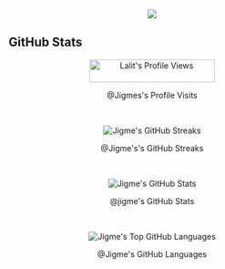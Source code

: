 <div align="center">
  <img src="https://assets.website-files.com/5e51b3b0337309d672efd94c/5e51cc5933d368febc351897_footer-img.svg">
</div>

## GitHub Stats ##

<p align="center"> <img src="https://komarev.com/ghpvc/?username=jigmetnamgyal&style=flat-square@color=yellow" alt="Lalit's Profile Views" width="220" height="40"/> </p>
<p align="center">@Jigmes's Profile Visits</p>

<br />

<p align="center"> <img src="https://github-readme-streak-stats.herokuapp.com/?user=jigmetnamgyal&theme=chartreuse-dark&date_format=j%20M%5B%20Y%5D&fire=FFCB2B" alt="Jigme's GitHub Streaks"/> </p>
<p align="center">@Jigme's's GitHub Streaks</p>

<br />

<p align="center">
  <img src="https://github-readme-stats.vercel.app/api/?username=jigmetnamgyal&show_icons=true&title_color=fff&icon_color=79ff97&text_color=9f9f9f&bg_color=151515" alt="Jigme's GitHub Stats" />
</p>
<p align="center">@jigme's GitHub Stats</p>

<br/>

<p align="center">
  <img src="https://github-readme-stats.vercel.app/api/top-langs/?username=jigmetnamgyal&hide=TeX&layout=compact&title_color=fff&icon_color=79ff97&text_color=9f9f9f&bg_color=151515" alt="Jigme's Top GitHub Languages" />
</p>
<p align="center">@Jigme's GitHub Languages</p>

<br/>

